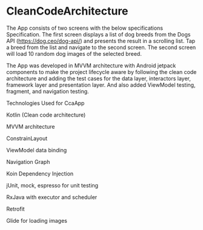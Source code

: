 # CleanCodeArchitecture 

The App consists of two screens with the below specifications Specification.
The first screen displays a list of dog breeds from the Dogs API (https://dog.ceo/dog-api/) and presents the result in a scrolling list. Tap a breed from the list and navigate to the second screen.
The second screen will load 10 random dog images of the selected breed.

The App was developed in MVVM architecture with Android jetpack components to make the project lifecycle aware by following the clean code architecture and adding the test cases for the data layer, interactors layer, framework layer and presentation layer. And also added ViewModel testing, fragment, and navigation testing.

Technologies Used for CcaApp

Kotlin (Clean code architecture)

MVVM architecture

ConstrainLayout

ViewModel data binding

Navigation Graph

Koin Dependency Injection

jUnit, mock, espresso for unit testing

RxJava with executor and scheduler

Retrofit

Glide for loading images
